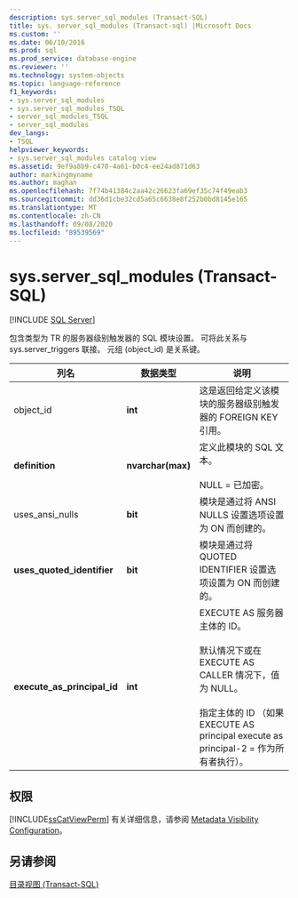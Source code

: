 ```yaml
---
description: sys.server_sql_modules (Transact-SQL)
title: sys. server_sql_modules (Transact-sql) |Microsoft Docs
ms.custom: ''
ms.date: 06/10/2016
ms.prod: sql
ms.prod_service: database-engine
ms.reviewer: ''
ms.technology: system-objects
ms.topic: language-reference
f1_keywords:
- sys.server_sql_modules
- sys.server_sql_modules_TSQL
- server_sql_modules_TSQL
- server_sql_modules
dev_langs:
- TSQL
helpviewer_keywords:
- sys.server_sql_modules catalog view
ms.assetid: 9ef9a8b9-c470-4a61-b0c4-ee24ad871d63
author: markingmyname
ms.author: maghan
ms.openlocfilehash: 7f74b41384c2aa42c26623fa69ef35c74f49eab3
ms.sourcegitcommit: dd36d1cbe32cd5a65c6638e8f252b0bd8145e165
ms.translationtype: MT
ms.contentlocale: zh-CN
ms.lasthandoff: 09/08/2020
ms.locfileid: "89539569"
---
```

# <a name="sysserver_sql_modules-transact-sql"></a>sys.server_sql_modules (Transact-SQL)
[!INCLUDE [SQL Server](../../includes/applies-to-version/sqlserver.md)]

  包含类型为 TR 的服务器级别触发器的 SQL 模块设置。 可将此关系与 sys.server_triggers 联接。 元组 (object_id) 是关系键。  
  
|列名|数据类型|说明|  
|-----------------|---------------|-----------------|  
|object_id|**int**|这是返回给定义该模块的服务器级别触发器的 FOREIGN KEY 引用。|  
|**definition**|**nvarchar(max)**|定义此模块的 SQL 文本。<br /><br /> NULL = 已加密。|  
|uses_ansi_nulls|**bit**|模块是通过将 ANSI NULLS 设置选项设置为 ON 而创建的。|  
|**uses_quoted_identifier**|**bit**|模块是通过将 QUOTED IDENTIFIER 设置选项设置为 ON 而创建的。|  
|**execute_as_principal_id**|**int**|EXECUTE AS 服务器主体的 ID。<br /><br /> 默认情况下或在 EXECUTE AS CALLER 情况下，值为 NULL。<br /><br /> 指定主体的 ID （如果 EXECUTE AS principal execute as principal-2 = 作为所有者执行）。|  
  
## <a name="permissions"></a>权限  
 [!INCLUDE[ssCatViewPerm](../../includes/sscatviewperm-md.md)] 有关详细信息，请参阅 [Metadata Visibility Configuration](../../relational-databases/security/metadata-visibility-configuration.md)。  
  
## <a name="see-also"></a>另请参阅  
 [目录视图 (Transact-SQL)](../../relational-databases/system-catalog-views/catalog-views-transact-sql.md)  
  
  
